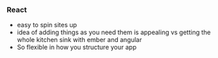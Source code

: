 ### React
 - easy to spin sites up
 - idea of adding things as you need them is appealing vs getting the whole kitchen sink with ember and angular
 - So flexible in how you structure your app

